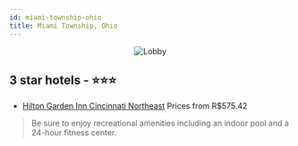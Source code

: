 ```yaml
---
id: miami-township-ohio
title: Miami Township, Ohio
---
```


<center><img src="https://i.travelapi.com/hotels/1000000/520000/519800/519726/38febca7_z.jpg" alt="Lobby" /></center>


##  3 star hotels - ⭐️⭐️⭐️

-    [Hilton Garden Inn Cincinnati Northeast](https://us.hurb.com/hotels/miami-township/hilton-garden-inn-cincinnati-northeast-JNP-JP747335?cmp=18055) Prices from R$575.42
   > Be sure to enjoy recreational amenities including an indoor pool and a 24-hour fitness center.
